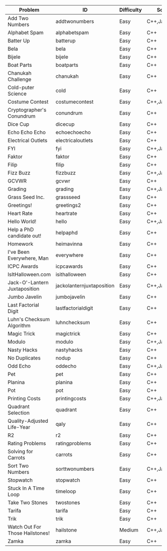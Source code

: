 Problem|ID|Difficulty|Solution|Explanation
---|---|---|---|---
Add Two Numbers|addtwonumbers|Easy|C++,Java,Python|N
Alphabet Spam|alphabetspam|Easy|C++|N
Batter Up|batterup|Easy|C++|N
Bela|bela|Easy|C++|N
Bijele|bijele|Easy|C++|N
Boat Parts|boatparts|Easy|C++|N
Chanukah Challenge|chanukah|Easy|C++|N
Cold-puter Science|cold|Easy|C++|N
Costume Contest|costumecontest|Easy|C++,Java|N
Cryptographer's Conundrum|conundrum|Easy|C++|N
Dice Cup|dicecup|Easy|C++|N
Echo Echo Echo|echoechoecho|Easy|C++|N
Electrical Outlets|electricaloutlets|Easy|C++|N
FYI|fyi|Easy|C++,Java|N
Faktor|faktor|Easy|C++|N
Filip|filip|Easy|C++|N
Fizz Buzz|fizzbuzz|Easy|C++,Java|N
GCVWR|gcvwr|Easy|C++|N
Grading|grading|Easy|C++,Java,Python|N
Grass Seed Inc.|grassseed|Easy|C++|N
Greetings!|greetings2|Easy|C++|N
Heart Rate|heartrate|Easy|C++|N
Hello World!|hello|Easy|C++,Java,Python|N
Help a PhD candidate out!|helpaphd|Easy|C++|N
Homework|heimavinna|Easy|C++|N
I've Been Everywhere, Man|everywhere|Easy|C++|N
ICPC Awards|icpcawards|Easy|C++|N
IsItHalloween.com|isithalloween|Easy|C++|N
Jack-O'-Lantern Juxtaposition|jackolanternjuxtaposition|Easy|C++,Java,Python|N
Jumbo Javelin|jumbojavelin|Easy|C++|N
Last Factorial Digit|lastfactorialdigit|Easy|C++|N
Luhn's Checksum Algorithm|luhnchecksum|Easy|C++|N
Magic Trick|magictrick|Easy|C++|N
Modulo|modulo|Easy|C++,Java,Python|N
Nasty Hacks|nastyhacks|Easy|C++|N
No Duplicates|nodup|Easy|C++|N
Odd Echo|oddecho|Easy|C++,Java|N
Pet|pet|Easy|C++|N
Planina|planina|Easy|C++|N
Pot|pot|Easy|C++|N
Printing Costs|printingcosts|Easy|C++,Java|N
Quadrant Selection|quadrant|Easy|C++|N
Quality-Adjusted Life-Year|qaly|Easy|C++|N
R2|r2|Easy|C++|N
Rating Problems|ratingproblems|Easy|C++|N
Solving for Carrots|carrots|Easy|C++|N
Sort Two Numbers|sorttwonumbers|Easy|C++,Java|N
Stopwatch|stopwatch|Easy|C++|N
Stuck In A Time Loop|timeloop|Easy|C++|N
Take Two Stones|twostones|Easy|C++|N
Tarifa|tarifa|Easy|C++|N
Trik|trik|Easy|C++|N
Watch Out For Those Hailstones!|hailstone|Medium|C++,Java|N
Zamka|zamka|Easy|C++|N
